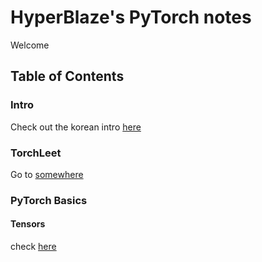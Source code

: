# HyperBlaze's PyTorch notes

Welcome

## Table of Contents

### Intro
Check out the korean intro [here](https://hyperblaze456.github.io/torch-study/0_outline/intro/)

### TorchLeet
Go to [somewhere]()
### PyTorch Basics

#### Tensors
check [here]()